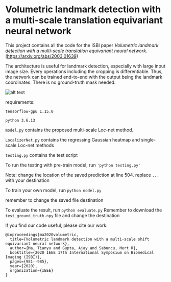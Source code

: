 # Volumetric landmark detection with a multi-scale translation equivariant neural network

This project contains all the code for the ISBI paper *Volumetric landmark detection with a multi-scale translation equivariant neural network*. 
(https://arxiv.org/abs/2003.01639)

The architecture is useful for landmark detection, especially with large input image size. 
Every operations including the cropping is differentiable. Thus, the network can be trained end-to-end with the output being the landmark coordinates. 
There is no ground-truth mask needed.  

![alt text](https://github.com/tym002/bifurcation_detection/blob/master/overview.png)


requirements: 

`tensorflow-gpu 1.15.0`

`python 3.6.13`


`model.py` contains the proposed multi-scale Loc-net method. 

`LocalizerNet.py` contains the regressing Gaussian heatmap and single-scale Loc-net methods 

`testing.py` contains the test script 

To run the testing with pre-train model, run 
`'python testing.py'`

Note: change the location of the saved prediction at line 504. replace `...` with your destination

To train your own model, run 
`python model.py`

remember to change the saved file destination 

To evaluate the result, run 
`python evaluate.py`
Remember to download the `test_ground_truth.npy` file and change the destination 

If you find our code useful, please cite our work:
```
@inproceedings{ma2020volumetric,
  title={Volumetric landmark detection with a multi-scale shift equivariant neural network},
  author={Ma, Tianyu and Gupta, Ajay and Sabuncu, Mert R},
  booktitle={2020 IEEE 17th International Symposium on Biomedical Imaging (ISBI)},
  pages={981--985},
  year={2020},
  organization={IEEE}
}
```
